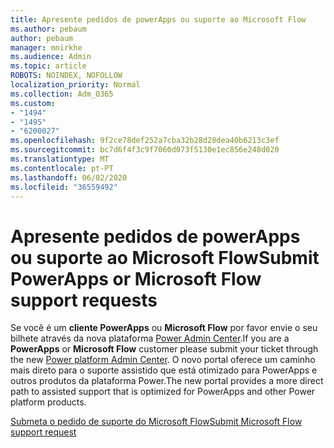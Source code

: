 ```yaml
---
title: Apresente pedidos de powerApps ou suporte ao Microsoft Flow
ms.author: pebaum
author: pebaum
manager: mnirkhe
ms.audience: Admin
ms.topic: article
ROBOTS: NOINDEX, NOFOLLOW
localization_priority: Normal
ms.collection: Adm_O365
ms.custom:
- "1494"
- "1495"
- "6200027"
ms.openlocfilehash: 9f2ce78def252a7cba32b28d28dea40b6213c3ef
ms.sourcegitcommit: bc7d6f4f3c9f7060d073f5130e1ec856e248d020
ms.translationtype: MT
ms.contentlocale: pt-PT
ms.lasthandoff: 06/02/2020
ms.locfileid: "36559492"
---
```

# <a name="submit-powerapps-or-microsoft-flow-support-requests"></a><span data-ttu-id="cd1a9-102">Apresente pedidos de powerApps ou suporte ao Microsoft Flow</span><span class="sxs-lookup"><span data-stu-id="cd1a9-102">Submit PowerApps or Microsoft Flow support requests</span></span>

<span data-ttu-id="cd1a9-103">Se você é um **cliente PowerApps** ou **Microsoft Flow** por favor envie o seu bilhete através da nova plataforma [Power Admin Center](https://admin.powerplatform.microsoft.com/support?newTicket&product=15819).</span><span class="sxs-lookup"><span data-stu-id="cd1a9-103">If you are a **PowerApps** or **Microsoft Flow** customer please submit your ticket through the new [Power platform Admin Center](https://admin.powerplatform.microsoft.com/support?newTicket&product=15819).</span></span> <span data-ttu-id="cd1a9-104">O novo portal oferece um caminho mais direto para o suporte assistido que está otimizado para PowerApps e outros produtos da plataforma Power.</span><span class="sxs-lookup"><span data-stu-id="cd1a9-104">The new portal provides a more direct path to assisted support that is optimized for PowerApps and other Power platform products.</span></span>

[<span data-ttu-id="cd1a9-105">Submeta o pedido de suporte do Microsoft Flow</span><span class="sxs-lookup"><span data-stu-id="cd1a9-105">Submit Microsoft Flow support request</span></span>](https://admin.powerplatform.microsoft.com/support?newTicket&product=Flow)